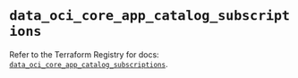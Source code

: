 # `data_oci_core_app_catalog_subscriptions`

Refer to the Terraform Registry for docs: [`data_oci_core_app_catalog_subscriptions`](https://registry.terraform.io/providers/oracle/oci/7.19.0/docs/data-sources/core_app_catalog_subscriptions).
